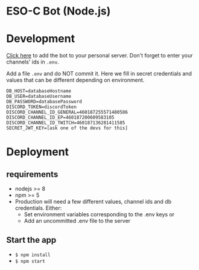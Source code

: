 # ESO-C Bot (Node.js)

# Development
[Click here](https://discordapp.com/oauth2/authorize?client_id=460387987629277195&scope=bot) to add the bot to your personal server. Don't forget to enter your channels' ids in `.env`.

Add a file `.env` and do NOT commit it. Here we fill in secret credentials and values that can be different depending on environment.
```
DB_HOST=databaseHostname
DB_USER=databaseUsername
DB_PASSWORD=databasePassword
DISCORD_TOKEN=discordToken
DISCORD_CHANNEL_ID_GENERAL=460187255571480586
DISCORD_CHANNEL_ID_EP=460187200609583105
DISCORD_CHANNEL_ID_TWITCH=460187136281411585
SECRET_JWT_KEY=[ask one of the devs for this]
```

# Deployment

## requirements
- nodejs >= 8
- npm >= 5
- Production will need a few different values, channel ids and db credentials. Either:
  - Set environment variables corresponding to the .env keys or
  - Add an uncommitted .env file to the server

## Start the app
- `$ npm install`
- `$ npm start`

